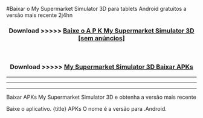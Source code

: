 #Baixar o My Supermarket Simulator 3D  para tablets Android gratuitos a versão mais recente 2j4hn


<div align="center">
<h3>Download >>>>> <a href="https://pt-web.web.app/?pt= My Supermarket Simulator 3D">Baixe o A P K My Supermarket Simulator 3D [sem anúncios]</a></h3><br>

<h3>Download >>>>> <a href="https://pt-web.web.app/?pt= My Supermarket Simulator 3D">My Supermarket Simulator 3D Baixar APKs</a></h3>
</div>

----------------------------------------------------------

----------------------------------------------------------

----------------------------------------------------------

Baixar APKs My Supermarket Simulator 3D e obtenha a versão mais recente

Baixe o aplicativo. {title} APKs O nome é a versão para .Android.


